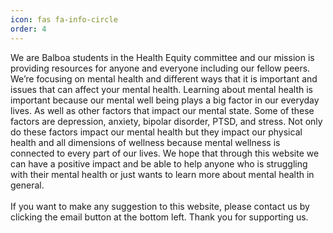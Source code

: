 ```yaml
---
icon: fas fa-info-circle
order: 4
---
```


We are Balboa students in the Health Equity committee and our mission is providing resources for anyone and everyone including our fellow peers. We’re focusing on mental health and different ways that it is important and issues that can affect your mental health. Learning about mental health is important because our mental well being plays a big factor in our everyday lives. As well as other factors that impact our mental state. Some of these factors are depression, anxiety, bipolar disorder, PTSD, and stress. Not only do these factors impact our mental health but they impact our physical health and all dimensions of wellness because mental wellness is connected to every part of our lives. We hope that through this website we can have a positive impact and be able to help anyone who is struggling with their mental health or just wants to learn more about mental health in general.\
\
If you want to make any suggestion to this website, please contact us by clicking the email button at the bottom left. Thank you for supporting us.
